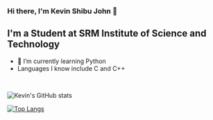 ### Hi there, I'm Kevin Shibu John 👋 

## I'm a Student at SRM Institute of Science and Technology

- 🌱 I’m currently learning Python
- Languages I know include C and C++



<br />


![Kevin's GitHub stats](https://github-readme-stats.vercel.app/api?username=kevinsj101&count_private=true&show_icons=true&theme=dark)


[![Top Langs](https://github-readme-stats.vercel.app/api/top-langs/?username=kevinsj101&layout=compact&theme=dark)](https://github.com/niyashameer/github-readme-stats) 
